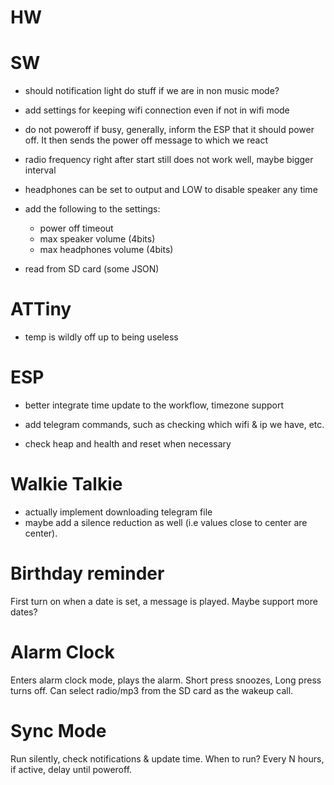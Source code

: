 # HW

# SW

- should notification light do stuff if we are in non music mode? 

- add settings for keeping wifi connection even if not in wifi mode
- do not poweroff if busy, generally, inform the ESP that it should power off. It then sends the power off message to which we react
- radio frequency right after start still does not work well, maybe bigger interval

- headphones can be set to output and LOW to disable speaker any time

- add the following to the settings:
    - power off timeout
    - max speaker volume (4bits)
    - max headphones volume (4bits)
- read from SD card (some JSON)

# ATTiny

- temp is wildly off up to being useless

# ESP

- better integrate time update to the workflow, timezone support
- add telegram commands, such as checking which wifi & ip we have, etc.

- check heap and health and reset when necessary

# Walkie Talkie

- actually implement downloading telegram file
- maybe add a silence reduction as well (i.e values close to center are center). 

# Birthday reminder

First turn on when a date is set, a message is played. Maybe support more dates? 

# Alarm Clock

Enters alarm clock mode, plays the alarm. Short press snoozes, Long press turns off. Can select radio/mp3 from the SD card as the wakeup call. 

# Sync Mode

Run silently, check notifications & update time. When to run? Every N hours, if active, delay until poweroff.